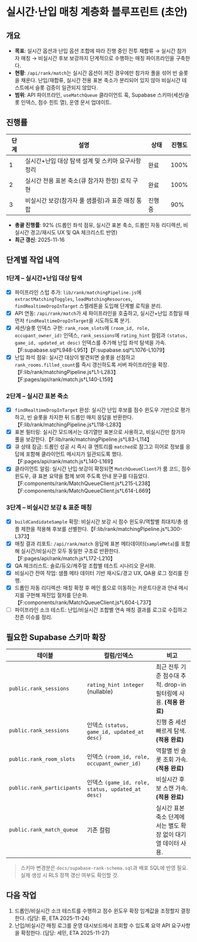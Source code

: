 # 실시간·난입 매칭 계층화 블루프린트 (초안)

## 개요
- **목표**: 실시간 옵션과 난입 옵션 조합에 따라 진행 중인 전투 재합류 → 실시간 참가자 매칭 → 비실시간 후보 보강까지 단계적으로 수행하는 매칭 파이프라인을 구축한다.
- **현황**: `/api/rank/match`는 실시간 옵션이 꺼진 경우에만 참가자 풀을 섞어 빈 슬롯을 채운다. 난입/재합류, 실시간 전용 표본 축소가 분리되어 있지 않아 비실시간 테스트에서 슬롯 검증이 일관되지 않았다.
- **범위**: API 파이프라인, `useMatchQueue` 클라이언트 훅, Supabase 스키마(세션/슬롯 인덱스, 점수 힌트 열), 운영 문서 업데이트.

## 진행률
| 단계 | 설명 | 상태 | 진행도 |
| --- | --- | --- | --- |
| 1 | 실시간+난입 대상 탐색 설계 및 스키마 요구사항 정리 | 완료 | 100% |
| 2 | 실시간 전용 표본 축소(큐 참가자 한정) 로직 구현 | 완료 | 100% |
| 3 | 비실시간 보강(참가자 풀 샘플링)과 표준 매칭 통합 | 진행 중 | 90% |

- **총괄 진행률**: 92% (드롭인 좌석 점유, 실시간 표본 축소, 드롭인 자동 리디렉션, 비실시간 경고/재시도 UX 및 QA 체크리스트 반영)
- **최근 갱신**: 2025-11-16

## 단계별 작업 내역
### 1단계 – 실시간+난입 대상 탐색
- [x] 파이프라인 스텁 추가: `lib/rank/matchingPipeline.js`에 `extractMatchingToggles`, `loadMatchingResources`, `findRealtimeDropInTarget` 스켈레톤을 도입해 단계별 로직을 분리.
- [x] API 연동: `/api/rank/match`가 새 파이프라인을 호출하고, 실시간+난입 조합일 때 먼저 `findRealtimeDropInTarget`을 시도하도록 분기.
- [x] 세션/슬롯 인덱스 구현: `rank_room_slots`에 `(room_id, role, occupant_owner_id)` 인덱스, `rank_sessions`에 `rating_hint` 컬럼과 `(status, game_id, updated_at desc)` 인덱스를 추가해 난입 좌석 탐색을 가속.【F:supabase.sql†L948-L951】【F:supabase.sql†L1076-L1079】
- [x] 난입 좌석 점유: 실시간 대상이 발견되면 슬롯을 선점하고 `rank_rooms.filled_count`를 즉시 갱신하도록 서버 파이프라인을 확장.【F:lib/rank/matchingPipeline.js†L1-L283】【F:pages/api/rank/match.js†L140-L159】

### 2단계 – 실시간 표본 축소
- [x] `findRealtimeDropInTarget` 완성: 실시간 난입 후보를 점수 윈도우 기반으로 평가하고, 빈 슬롯을 차지한 뒤 드롭인 매치 응답을 반환한다.【F:lib/rank/matchingPipeline.js†L118-L283】
- [x] 표본 필터링: 실시간 모드에서는 대기열만 표본으로 사용하고, 비실시간만 참가자 풀을 보강한다.【F:lib/rank/matchingPipeline.js†L83-L114】
- [x] 큐 상태 잠금: 드롭인 성공 시 즉시 큐 엔트리를 `matched`로 잠그고 히어로 정보를 응답에 포함해 클라이언트 메시지가 일관되도록 했다.【F:pages/api/rank/match.js†L140-L169】
- [x] 클라이언트 알림: 실시간 난입·보강이 확정되면 `MatchQueueClient`가 룸 코드, 점수 윈도우, 큐 표본 요약을 함께 보여 주도록 안내 문구를 다듬었다.【F:components/rank/MatchQueueClient.js†L215-L238】【F:components/rank/MatchQueueClient.js†L614-L669】

### 3단계 – 비실시간 보강 & 표준 매칭
- [x] `buildCandidateSample` 확장: 비실시간 보강 시 점수 윈도우/역할별 최대치/총 샘플 제한을 적용해 후보를 선별한다.【F:lib/rank/matchingPipeline.js†L300-L373】
- [x] 매칭 결과 리포트: `/api/rank/match` 응답에 표본 메타데이터(`sampleMeta`)를 포함해 실시간/비실시간 모두 동일한 구조로 반환한다.【F:pages/api/rank/match.js†L172-L210】
- [x] QA 체크리스트: 솔로/듀오/캐주얼 조합별 테스트 시나리오 문서화.
- [x] 비실시간 잔여 작업: 샘플 메타 데이터 기반 재시도/경고 UX, QA용 로그 정리를 진행.
- [x] 드롭인 자동 리디렉션: 매칭 확정 후 메인 룸으로 이동하는 카운트다운과 안내 메시지를 구현해 재진입 절차를 단순화.【F:components/rank/MatchQueueClient.js†L604-L737】
- [ ] 파이프라인 소크 테스트: 난입/비실시간 조합별 연속 매칭 결과를 로그로 수집하고 잔존 이슈를 정리.

## 필요한 Supabase 스키마 확장
| 테이블 | 컬럼/인덱스 | 비고 |
| --- | --- | --- |
| `public.rank_sessions` | `rating_hint integer` (nullable) | 최근 전투 기준 점수대 추적. drop-in 필터링에 사용. **(적용 완료)** |
| `public.rank_sessions` | 인덱스 `(status, game_id, updated_at desc)` | 진행 중 세션 빠르게 탐색. **(적용 완료)** |
| `public.rank_room_slots` | 인덱스 `(room_id, role, occupant_owner_id)` | 역할별 빈 슬롯 조회 가속. **(적용 완료)** |
| `public.rank_participants` | 인덱스 `(game_id, role, status, updated_at desc)` | 비실시간 후보 스캔 가속. **(적용 완료)** |
| `public.rank_match_queue` | 기존 컬럼 | 실시간 표본 축소 단계에서는 별도 확장 없이 대기열 데이터 사용.

> 스키마 변경분은 `docs/supabase-rank-schema.sql`과 배포 SQL에 반영 필요. 실제 생성 시 RLS 정책 갱신 여부도 확인할 것.

## 다음 작업
1. 드롭인/비실시간 소크 테스트를 수행하고 점수 윈도우 확장 임계값을 조정할지 결정한다. (담당: 류, ETA 2025-11-24)
2. 난입/비실시간 매칭 로그를 운영 대시보드에서 조회할 수 있도록 요약 API 요구사항을 확정한다. (담당: 세민, ETA 2025-11-27)

